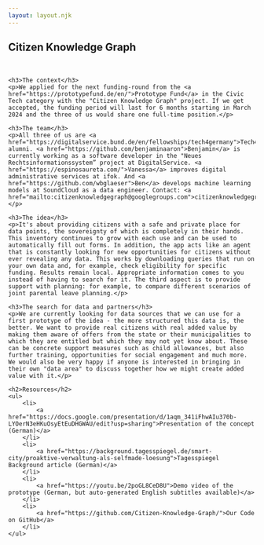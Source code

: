 ```yaml
---
layout: layout.njk
---
```

<div>
    <h2 class="title-header">Citizen Knowledge Graph</h2>
    <br/>

    <h3>The context</h3>
    <p>We applied for the next funding-round from the <a href="https://prototypefund.de/en/">Prototype Fund</a> in the Civic Tech category with the "Citizen Knowledge Graph" project. If we get accepted, the funding period will last for 6 months starting in March 2024 and the three of us would share one full-time position.</p>
    
    <h3>The team</h3>
    <p>All three of us are <a href="https://digitalservice.bund.de/en/fellowships/tech4germany">Tech4Germany</a> alumni. <a href="https://github.com/benjaminaaron">Benjamin</a> is currently working as a software developer in the "Neues Rechtsinformationssystem” project at DigitalService. <a href="https://espinosaureta.com/">Vanessa</a> improves digital administrative services at ifok. And <a href="https://github.com/wbglaeser">Ben</a> develops machine learning models at SoundCloud as a data engineer. Contact: <a href="mailto:citizenknowledgegraph@googlegroups.com">citizenknowledgegraph@googlegroups.com</a></p>
    
    <h3>The idea</h3>
    <p>It's about providing citizens with a safe and private place for data points, the sovereignty of which is completely in their hands. This inventory continues to grow with each use and can be used to automatically fill out forms. In addition, the app acts like an agent that is constantly looking for new opportunities for citizens without ever revealing any data. This works by downloading queries that run on your own data and, for example, check eligibility for specific funding. Results remain local. Appropriate information comes to you instead of having to search for it. The third aspect is to provide support with planning: for example, to compare different scenarios of joint parental leave planning.</p>
    
    <h3>The search for data and partners</h3>
    <p>We are currently looking for data sources that we can use for a first prototype of the idea - the more structured this data is, the better. We want to provide real citizens with real added value by making them aware of offers from the state or their municipalities to which they are entitled but which they may not yet know about. These can be concrete support measures such as child allowances, but also further training, opportunities for social engagement and much more. We would also be very happy if anyone is interested in bringing in their own "data area" to discuss together how we might create added value with it.</p>

    <h2>Resources</h2>
    <ul>
        <li>
            <a href="https://docs.google.com/presentation/d/1aqm_341iFhwAIu370b-LYOerN3eHKuOsyEtEuDHGWAU/edit?usp=sharing">Presentation of the concept (German)</a>
        </li>
        <li>
            <a href="https://background.tagesspiegel.de/smart-city/proaktive-verwaltung-als-selfmade-loesung">Tagesspiegel Background article (German)</a>
        </li>
        <li>
            <a href="https://youtu.be/2poGL8CeD8U">Demo video of the prototype (German, but auto-generated English subtitles available)</a>
        </li>
        <li>
            <a href="https://github.com/Citizen-Knowledge-Graph/">Our Code on GitHub</a>
        </li>
    </ul>
</div>
